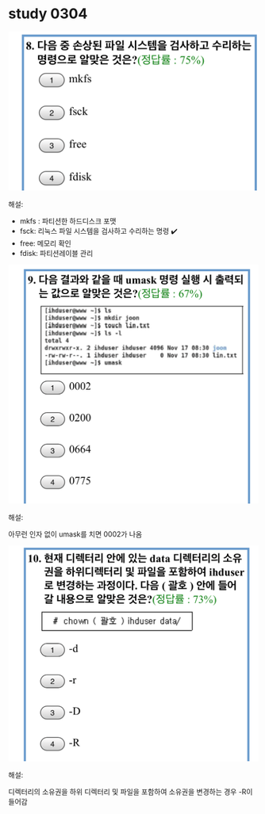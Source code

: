 # study 0304

![](./image/17-1.png)

해설: 

- mkfs : 파티션한 하드디스크 포맷
- fsck: 리눅스 파일 시스템을 검사하고 수리하는 명령 :heavy_check_mark:
- free: 메모리 확인
- fdisk: 파티션레이블 관리



![](./image/15.png)

해설:<br/>

아무런 인자 없이 umask를 치면 0002가 나옴

![](./image/14.png)

해설:<br/>

디렉터리의 소유권을 하위 디렉터리 및 파일을 포함하여 소유권을 변경하는 경우 -R이 들어감